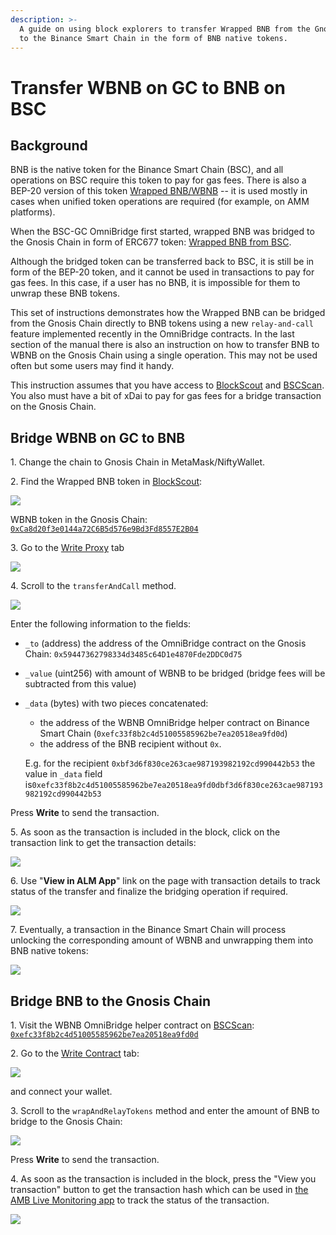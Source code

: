 ```yaml
---
description: >-
  A guide on using block explorers to transfer Wrapped BNB from the Gnosis Chain
  to the Binance Smart Chain in the form of BNB native tokens.
---
```


# Transfer WBNB on GC to BNB on BSC

## Background

BNB is the native token for the Binance Smart Chain (BSC), and all operations on BSC require this token to pay for gas fees. There is also a BEP-20 version of this token [Wrapped BNB/WBNB](https://bscscan.com/address/0xbb4CdB9CBd36B01bD1cBaEBF2De08d9173bc095c) -- it is used mostly in cases when unified token operations are required (for example, on AMM platforms).

When the BSC-GC OmniBridge first started, wrapped BNB was bridged to the Gnosis Chain in form of ERC677 token: [Wrapped BNB from BSC](https://blockscout.com/xdai/mainnet/address/0xCa8d20f3e0144a72C6B5d576e9Bd3Fd8557E2B04/transactions).

Although the bridged token can be transferred back to BSC,  it is still be in form of the BEP-20 token, and it cannot be used in transactions to pay for gas fees. In this case, if a user has no BNB, it is impossible for them to unwrap these BNB tokens.

This set of instructions demonstrates how the Wrapped BNB can be bridged from the Gnosis Chain directly to BNB tokens using a new `relay-and-call` feature implemented recently in the OmniBridge contracts. In the last section of the manual there is also an instruction on how to transfer BNB to WBNB on the Gnosis Chain using a single operation. This may not be used often but some users may find it handy.

This instruction assumes that you have access to [BlockScout](https://blockscout.com/poa/xdai) and [BSCScan](https://bscscan.com). You also must have a bit of xDai to pay for gas fees for a bridge transaction on the Gnosis Chain.

## Bridge WBNB on GC to BNB

1\. Change the chain to Gnosis Chain in MetaMask/NiftyWallet.

2\. Find the Wrapped BNB token in [BlockScout](https://blockscout.com/poa/xdai):

![](</img/specs/bridges/image-136.png>)

WBNB token in the Gnosis Chain: [`0xCa8d20f3e0144a72C6B5d576e9Bd3Fd8557E2B04`](https://blockscout.com/poa/xdai/address/0xCa8d20f3e0144a72C6B5d576e9Bd3Fd8557E2B04)

3\. Go to the [Write Proxy](https://blockscout.com/poa/xdai/address/0xCa8d20f3e0144a72C6B5d576e9Bd3Fd8557E2B04/write-proxy) tab

![](</img/specs/bridges/image-140.png>)

4\. Scroll to the `transferAndCall` method.

![](</img/specs/bridges/image-141.png>)

Enter the following information to the fields:

* `_to` (address) the address of the OmniBridge contract on the Gnosis Chain: `0x59447362798334d3485c64D1e4870Fde2DDC0d75`
* `_value` (uint256) with amount of WBNB to be bridged (bridge fees will be subtracted from this value)
*   `_data` (bytes) with two pieces concatenated:

    * the address of the WBNB OmniBridge helper contract on Binance Smart Chain (`0xefc33f8b2c4d51005585962be7ea20518ea9fd0d`)
    * the address of the BNB recipient without `0x`.

    E.g. for the recipient `0xbf3d6f830ce263cae987193982192cd990442b53` the value in `_data` field is`0xefc33f8b2c4d51005585962be7ea20518ea9fd0dbf3d6f830ce263cae987193982192cd990442b53`

Press **Write** to send the transaction.

5\. As soon as the transaction is included in the block, click on the transaction link to get the transaction details:

![](</img/specs/bridges/image-142.png>)

6\. Use "**View in ALM App**" link on the page with transaction details to track status of the transfer and finalize the bridging operation if required.

![](</img/specs/bridges/image-143.png>)

7\. Eventually, a transaction in the Binance Smart Chain will process unlocking the corresponding amount of WBNB and unwrapping them into BNB native tokens:

![](</img/specs/bridges/image-144.png>)

## Bridge BNB to the Gnosis Chain

1\. Visit the WBNB OmniBridge helper contract on [BSCScan](https://bscscan.com): [`0xefc33f8b2c4d51005585962be7ea20518ea9fd0d`](https://bscscan.com/address/0xefc33f8b2c4d51005585962be7ea20518ea9fd0d)

2\. Go to the [Write Contract](https://bscscan.com/address/0xefc33f8b2c4d51005585962be7ea20518ea9fd0d#writeContract) tab:

![](</img/specs/bridges/image-137.png>)

and connect your wallet.

3\. Scroll to the `wrapAndRelayTokens` method and enter the amount of BNB to bridge to the Gnosis Chain:

![](</img/specs/bridges/image-138.png>)

Press **Write** to send the transaction.

4\. As soon as the transaction is included in the block, press the "View you transaction" button to get the transaction hash which can be used in [the AMB Live Monitoring app](https://alm-bsc-xdai.herokuapp.com) to track the status of the transaction.

![](</img/specs/bridges/image-139.png>)
